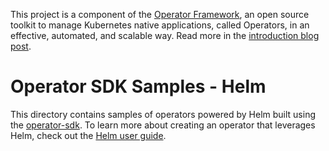 This project is a component of the [Operator Framework](https://github.com/operator-framework), an open source toolkit to manage Kubernetes native applications, called Operators, in an effective, automated, and scalable way. Read more in the [introduction blog post](https://coreos.com/blog/introducing-operator-framework).

# Operator SDK Samples - Helm
This directory contains samples of operators powered by Helm built using the [operator-sdk][operator_sdk]. To learn more about creating an operator that leverages Helm, check out the [Helm user guide][helm_user_guide].

[operator_sdk]:https://github.com/coreos/operator-sdk
[helm_user_guide]:https://github.com/operator-framework/operator-sdk/blob/master/doc/helm/user-guide.md
